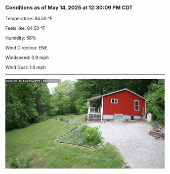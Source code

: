### Conditions as of May 14, 2025 at 12:30:09 PM CDT 

Temperature: 84.50 &deg;F

Feels like: 84.50 &deg;F

Humidity: 58%

Wind Direction: ENE

Windspeed: 0.9 mph

Wind Gust: 1.6 mph

---

<img src="./images/latest.jpeg"/>

